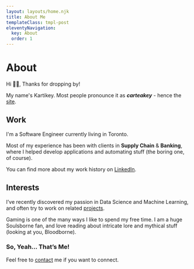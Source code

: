 ```yaml
---
layout: layouts/home.njk
title: About Me
templateClass: tmpl-post
eleventyNavigation:
  key: About
  order: 1
---
```

<h1>About</h1>
Hi 👋🏼, Thanks for dropping by!

My name's Kartikey. Most people pronounce it as **_carteakey_** - hence the [site](https://carteakey.dev).

## Work
I'm a Software Engineer currently living in Toronto.

Most of my experience has been with clients in **Supply Chain** & **Banking**, where I helped develop applications and automating stuff (the boring one, of course).

You can find more about my work history on [LinkedIn](https://www.linkedin.com/in/kartikeychauhan).

## Interests 

I’ve recently discovered my passion in Data Science and Machine Learning, and often try to work on related [projects](https://github.com/carteakey). 

Gaming is one of the many ways I like to spend my free time. I am a huge Soulsborne fan, and love reading about intricate lore and mythical stuff (looking at you, Bloodborne).

### So, Yeah… That’s Me!
Feel free to [contact](mailto:kartikeychauhan27@gmail.com) me if you want to connect.
